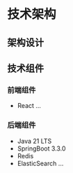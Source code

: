 # 技术架构

## 架构设计


## 技术组件
### 前端组件
* React
...

### 后端组件
* Java 21 LTS
* SpringBoot 3.3.0
* Redis
* ElasticSearch
...
